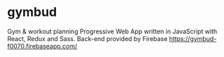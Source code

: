 # gymbud
Gym &amp; workout planning Progressive Web App written in JavaScript with React, Redux and Sass. Back-end provided by Firebase
https://gymbud-f0070.firebaseapp.com/

